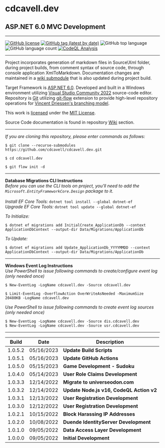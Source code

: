 ﻿# cdcavell.dev
## ASP.NET 6.0 MVC Development

<hr />

[![GitHub license](https://img.shields.io/github/license/cdcavell/cdcavell.dev)](https://github.com/cdcavell/cdcavell.dev/blob/main/LICENSE)
[![GitHub tag (latest by date)](https://img.shields.io/github/v/tag/cdcavell/cdcavell.dev)](https://github.com/cdcavell/cdcavell.dev/tags)
![GitHub top language](https://img.shields.io/github/languages/top/cdcavell/cdcavell.dev)
![GitHub language count](https://img.shields.io/github/languages/count/cdcavell/cdcavell.dev)
[![CodeQL Analysis](https://github.com/cdcavell/cdcavell.dev/workflows/CodeQL%20Analysis/badge.svg)](https://github.com/cdcavell/cdcavell.dev/actions?query=workflow%3A%22CodeQL+Analysis%22)
<!--
[![W3C Validation](https://img.shields.io/w3c-validation/default?targetUrl=https%3A%2F%2Fcdcavell.dev)](https://validator.nu/?doc=https%3A%2F%2Fcdcavell.dev)
[![Security Headers](https://img.shields.io/security-headers?url=https%3A%2F%2Fcdcavell.dev)](https://securityheaders.com/?q=https%3A%2F%2Fcdcavell.dev)
-->
<hr />

Project incorporates generation of markdown files in Source\Xml folder, during project builds, from comment syntax of source code, through console application XmlToMarkdown. Documentation changes are maintained in a [wiki submodule](https://git-scm.com/docs/git-submodule) that is also updated during project build.

Target Framework is [ASP.NET 6.0](https://dotnet.microsoft.com/download/dotnet/6.0). Developed and built in a Windows environment utilizing [Visual Studio Community 2022](https://visualstudio.microsoft.com/vs/) source-code editor. Repository is [Git](https://git-scm.com/) utilizing [git-flow](https://github.com/nvie/gitflow) extension to provide high-level repository operations for [Vincent Driessen's branching model](https://nvie.com/posts/a-successful-git-branching-model/).

This work is [licensed](https://github.com/cdcavell/cdcavell.dev/blob/main/LICENSE) under the [MIT License](https://opensource.org/licenses/MIT).

Source Code documentation is found in repository [Wiki](https://github.com/cdcavell/cdcavell.dev/wiki) section. 

<hr />

_If you are cloning this repository, please enter commands as follows:_

```
$ git clone --recurse-submodules https://github.com/cdcavell/cdcavell.dev.git

$ cd cdcavell.dev

$ git flow init -d
```

<hr />

__Database Migrations CLI Instructions__
<br />
_Before you can use the CLI tools on project, you'll need to add the `Microsoft.EntityFrameworkCore.Design` package to it._
<br />
<br />_Install EF Core Tools:_ `dotnet tool install --global dotnet-ef`
<br />_Upgrade EF Core Tools:_ `dotnet tool update --global dotnet-ef`

_To Initialize:_

```
$ dotnet ef migrations add InitialCreate_ApplicationDb --context ApplicationDbContext --output-dir Data/Migrations/ApplicationDb
```

_To Update:_

```
$ dotnet ef migrations add Update_ApplicationDb_YYYYMMDD --context ApplicationDbContext --output-dir Data/Migrations/ApplicationDb
```

<hr />

__Windows Event Log Instructions__
<br />
_Use PowerShell to issue following commands to create/configure event log (only needed once)_

```
$ New-EventLog -LogName cdcavell.dev -Source cdcavell.dev

$ Limit-EventLog -OverflowAction OverWriteAsNeeded -MaximumSize 20480KB -LogName cdcavell.dev
```

_Use PowerShell to issue following commands to create event log sources (only needed once)_

```
$ New-EventLog -LogName cdcavell.dev -Source dis.cdcavell.dev
$ New-EventLog -LogName cdcavell.dev -Source usr.cdcavell.dev
```

<hr />

| Build | Date | Description |
|-------|------|-------------|
| 1.0.5.2 | 05/16/2023 | __Update Build Scripts__ |
| 1.0.5.1 | 05/16/2023 | __Update GitHub Actions__ |
| 1.0.5.0 | 05/15/2023 | __Game Development - Sudoku__ |
| 1.0.4.0 | 05/14/2023 | __User Role Claims Development__ |
| 1.0.3.3 | 12/14/2022 | __Migrate to universeodon.com__ |
| 1.0.3.2 | 12/14/2022 | __Update Node.js v16, CodeQL Action v2__ |
| 1.0.3.1 | 12/13/2022 | __User Registration Development__ |
| 1.0.3.0 | 12/12/2022 | __User Registration Development__ |
| 1.0.2.1 | 10/15/2022 | __Block Harassing IP Addresses__ |
| 1.0.2.0 | 10/08/2022 | __Duende IdentityServer Development__ |
| 1.0.1.0 | 09/05/2022 | __Data Access Layer Development__ |
| 1.0.0.0 | 09/05/2022 | __Initial Development__ |
